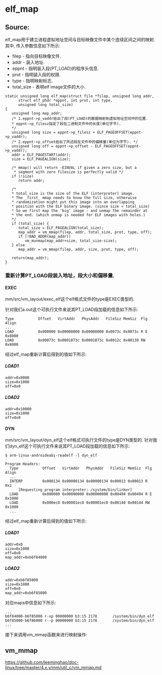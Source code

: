 elf_map
========================================

Source:
----------------------------------------

elf_map用于建立进程虚拟地址空间与目标映像文件中某个连续区间之间的映射.
其中, 传入参数信息如下所示:

* filep - 指向目标映像文件.
* addr - 装入地址.
* eppnt - 指明装入段(PT_LOAD)的程序头信息.
* prot - 指明装入段的权限.
* type - 指明映射标志.
* total_size - 表明elf image文件的大小.

```
static unsigned long elf_map(struct file *filep, unsigned long addr,
      struct elf_phdr *eppnt, int prot, int type,
      unsigned long total_size)
{
   unsigned long map_addr;
   /* 1.eppnt->p_vaddr给出了段(PT_LOAD)的数据映射到虚拟地址空间中的位置.
   * eppnt->p_filesz指定了段在二进制文件中的长度(单位字节).
   */
   unsigned long size = eppnt->p_filesz + ELF_PAGEOFFSET(eppnt->p_vaddr);
   /* 2.eppnt->p_offset给出了所述段在文件中的偏移量(单位为字节). */
   unsigned long off = eppnt->p_offset - ELF_PAGEOFFSET(eppnt->p_vaddr);
   addr = ELF_PAGESTART(addr);
   size = ELF_PAGEALIGN(size);

   /* mmap() will return -EINVAL if given a zero size, but a
    * segment with zero filesize is perfectly valid */
   if (!size)
      return addr;

   /*
   * total_size is the size of the ELF (interpreter) image.
   * The _first_ mmap needs to know the full size, otherwise
   * randomization might put this image into an overlapping
   * position with the ELF binary image. (since size < total_size)
   * So we first map the 'big' image - and unmap the remainder at
   * the end. (which unmap is needed for ELF images with holes.)
   */
   if (total_size) {
      total_size = ELF_PAGEALIGN(total_size);
      map_addr = vm_mmap(filep, addr, total_size, prot, type, off);
      if (!BAD_ADDR(map_addr))
         vm_munmap(map_addr+size, total_size-size);
   } else
      map_addr = vm_mmap(filep, addr, size, prot, type, off);

   return(map_addr);
}
```

### 重新计算PT_LOAD段装入地址，段大小和偏移量.

#### EXEC

mm/src/vm_layout/exec_elf这个elf格式文件的type是EXEC类型的.

针对我们a.out这个可执行文件来说其PT_LOAD段加载的信息如下所示:

```
Type           Offset   VirtAddr   PhysAddr   FileSiz MemSiz  Flg Align
...
LOAD           0x000000 0x00008000 0x00008000 0x0073c 0x0073c R E 0x8000
LOAD           0x00073c 0x0001073c 0x0001073c 0x0012c 0x00130 RW  0x8000
```

经过elf_map重新计算后得到的值如下所示:

##### LOAD1

```
addr=0x8000
size=0x1000
off=0x0
```

##### LOAD2

```
addr=0x10000
size=0x1000
off=0x0
```

#### DYN

mm/src/vm_layout/dyn_elf这个elf格式可执行文件的type是DYN类型的.
针对我们dyn_elf这个可执行文件来说其PT_LOAD段加载的信息如下所示:

```
$ arm-linux-androideabi-readelf -l dyn_elf

Program Headers:
  Type           Offset   VirtAddr   PhysAddr   FileSiz MemSiz  Flg Align
  ...
  INTERP         0x000134 0x00000134 0x00000134 0x00013 0x00013 R   0x1
      [Requesting program interpreter: /system/bin/linker]
  LOAD           0x000000 0x00000000 0x00000000 0x00494 0x00494 R E 0x1000
  LOAD           0x000ec0 0x00001ec0 0x00001ec0 0x00140 0x00144 RW  0x1000
  ...
```

经过elf_map重新计算后得到的值如下所示:

##### LOAD1

```
addr=0x0
size=0x1000
off=0x0
map_addr=0xb6f84000
```

##### LOAD2

```
addr=0xb6f85000
size=0x1000
off=0x0
map_addr=0xb6f85000
```

对应maps中信息如下所示:

```
...
b6f84000-b6f85000 r-xp 00000000 b3:15 2178       /system/bin/dyn_elf
b6f85000-b6f86000 r--p 00000000 b3:15 2178       /system/bin/dyn_elf
...
```

接下来调用vm_mmap函数来进行映射操作:

vm_mmap
----------------------------------------

https://github.com/leeminghao/doc-linux/tree/master/4.x.y/mm/util_c/vm_mmap.md
